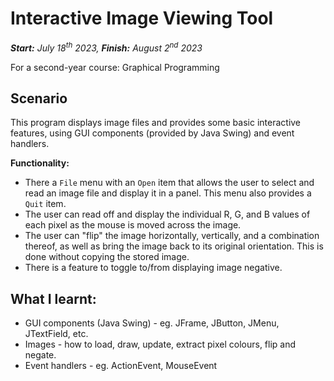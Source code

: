 # Interactive Image Viewing Tool
***Start:** July 18<sup>th</sup> 2023, **Finish:** August 2<sup>nd</sup> 2023*

For a second-year course: Graphical Programming

## Scenario
This program displays image files and provides some basic interactive features, using GUI components (provided by Java Swing) and event handlers.

**Functionality:**
- There a `File` menu with an `Open` item that allows the user to select and read an image file and display it in a panel. This menu also provides a `Quit` item.
- The user can read off and display the individual R, G, and B values of each pixel as the mouse is moved across the image.
- The user can "flip" the image horizontally, vertically, and a combination thereof, as well as bring the image back to its original orientation. This is done without copying the stored image.
- There is a feature to toggle to/from displaying image negative.

## What I learnt:
- GUI components (Java Swing) - eg. JFrame, JButton, JMenu, JTextField, etc.
- Images - how to load, draw, update, extract pixel colours, flip and negate.
- Event handlers - eg. ActionEvent, MouseEvent
